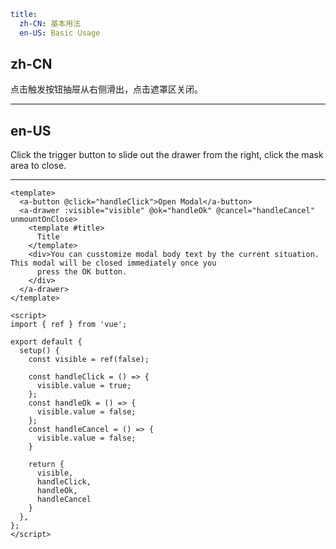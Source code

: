 ```yaml
title:
  zh-CN: 基本用法
  en-US: Basic Usage
```

## zh-CN

点击触发按钮抽屉从右侧滑出，点击遮罩区关闭。

---

## en-US

Click the trigger button to slide out the drawer from the right, click the mask area to close.

---

```vue
<template>
  <a-button @click="handleClick">Open Modal</a-button>
  <a-drawer :visible="visible" @ok="handleOk" @cancel="handleCancel" unmountOnClose>
    <template #title>
      Title
    </template>
    <div>You can cusstomize modal body text by the current situation. This modal will be closed immediately once you
      press the OK button.
    </div>
  </a-drawer>
</template>

<script>
import { ref } from 'vue';

export default {
  setup() {
    const visible = ref(false);

    const handleClick = () => {
      visible.value = true;
    };
    const handleOk = () => {
      visible.value = false;
    };
    const handleCancel = () => {
      visible.value = false;
    }

    return {
      visible,
      handleClick,
      handleOk,
      handleCancel
    }
  },
};
</script>
```

